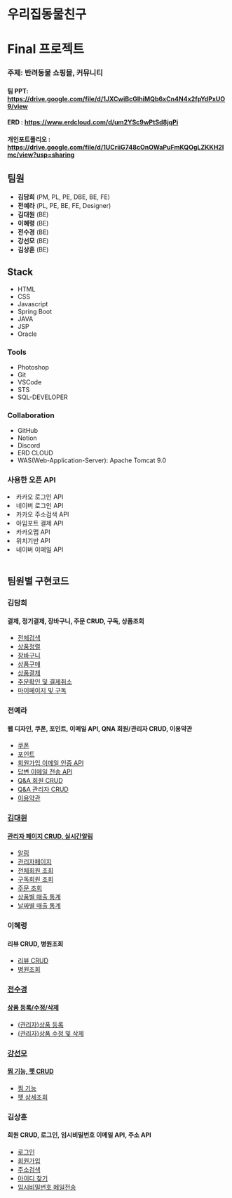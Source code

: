# 우리집동물친구
# Final 프로젝트
### 주제: 반려동물 쇼핑몰, 커뮤니티
#### 팀 PPT: https://drive.google.com/file/d/1JXCwiBcGlhiMQb6xCn4N4x2fpYdPxUO9/view
#### ERD : https://www.erdcloud.com/d/um2YSc9wPtSd8jqPi
#### 개인포트폴리오 : https://drive.google.com/file/d/1UCriiG748cOnOWaPuFmKQOgLZKKH2lmc/view?usp=sharing

  ## 팀원
  <ul>
  <li><b>김담희</b> (PM, PL, PE, DBE, BE, FE)</li>
  <li><b>전예라</b> (PL, PE, BE, FE, Designer)</li>
  <li><b>김대원</b> (BE)</li>
  <li><b>이혜령</b> (BE)</li>
  <li><b>전수경</b> (BE)</li>
  <li><b>강선모</b> (BE)</li>
  <li><b>김상훈</b> (BE) </li>
</ul>

  ## Stack
  <ul>
    <li>HTML</li>
    <li>CSS</li>
    <li>Javascript</li>
    <li>Spring Boot</li>
    <li>JAVA</li>
    <li>JSP</li>
    <li>Oracle</li>   
  </ul>
  
  ### Tools
  <ul>
    <li>Photoshop</li>
    <li>Git</li>
    <li>VSCode</li>
    <li>STS</li>
    <li>SQL-DEVELOPER</li>
  </ul>

  ### Collaboration  
  <ul>
    <li>GitHub</li>
    <li>Notion</li>
    <li>Discord</li>
    <li>ERD CLOUD</li>
    <li>WAS(Web-Application-Server): Apache Tomcat 9.0</li>
  </ul>

    
  <h3> 사용한 오픈 API</h3>

   <li>카카오 로그인 API</li>
   <li>네이버 로그인 API</li>
   <li>카카오 주소검색 API</li>
   <li>아임포트 결제 API</li>
   <li>카카오맵 API</li>
   <li>위치기반 API</li>
   <li>네이버 이메일 API</li>
</ul>
<br>

## 팀원별 구현코드

<h3>김담희</h3>
<h4>결제, 정기결제, 장바구니, 주문 CRUD, 구독, 상품조회</h4>
<ul>
  <li><a href="https://drive.google.com/file/d/13WOphcLwsRIfdUYdfxyjjFRtMpd0ttex/view?usp=sharing">전체검색</a></li>
  <li><a href="https://drive.google.com/file/d/1RvMFOGjVGbtZROnHsdXBZ5SDJABK3yXB/view?usp=sharing">상품정렬</a></li>
  <li><a href="https://drive.google.com/file/d/1LX0dNYmL7c9rFQhzugRghEtg6dWymPoy/view?usp=sharing">장바구니</a></li>
  <li><a href="https://drive.google.com/file/d/16660EhuH9Tbh03fYrva7MnvlHjkk_x_e/view?usp=sharing">상품구매</a></li>
  <li><a href="https://drive.google.com/file/d/14NypNyXSWsmBhBjqJ12hfEBxZY10vlyd/view?usp=sharing">상품결제</a></li>
  <li><a href="https://drive.google.com/file/d/1Z38oN_e9d9u4g-PdBZ4xzevE6NS_ySAZ/view?usp=sharing">주문확인 및 결제취소</a></li>
  <li><a href="https://drive.google.com/file/d/1IO9SxdHSztuC8jQB8TDggaHcrnq13V05/view?usp=sharing">마이페이지 및 구독</a></li>
</ul>

<h3>전예라</h3>
<h4>웹 디자인, 쿠폰, 포인트, 이메일 API, QNA 회원/관리자 CRUD, 이용약관</h4>
<ul>
  <li><a href="https://drive.google.com/file/d/1dYBA0rNdZYeePq2pFeOLavzRAPF5TwhI/view?usp=sharing">쿠폰</li>
  <li><a href="https://drive.google.com/file/d/1CP9niuxq52DJAmY6wTuaEX027ev3eOaz/view?usp=sharing">포인트</li>
  <li><a href="https://drive.google.com/file/d/1P2z7fCZeyc2lBaHyBGe4BEi5Yjyl5OmZ/view?usp=sharing">회원가입 이메일 인증 API</li>
  <li><a href="https://drive.google.com/file/d/1h-5bBrOX62TdK_i02j-TACLdYEDjcrnJ/view?usp=sharing">답변 이메일 전송 API</li>
  <li><a href="https://drive.google.com/file/d/18Z9GoSWqfxth9scj5CCaoPxDAWfTogXJ/view?usp=sharing">Q&A 회원 CRUD</li>
  <li><a href="https://drive.google.com/file/d/1ROliHPpR___A8kRH64cvd0nHFV5bKT1e/view?usp=sharing">Q&A 관리자 CRUD</li>
  <li><a href="https://drive.google.com/file/d/1prvlyLEq0BN-93VoNVhilKDHPvJzrqgZ/view?usp=sharing">이용약관</li>
</ul>

<h3>김대원</h3>
<h4>관리자 페이지 CRUD, 실시간알림</h4>
<ul>
  <li><a href="https://drive.google.com/file/d/1ROKcnH1qj3AEAp0os7vAkxHo8gYhlyRx/view?usp=sharing">알림</a></li>
  <li><a href="https://drive.google.com/file/d/1UomDY5qXZBf2nugLmcx2f3fB8Of8_-dB/view?usp=sharing">관리자페이지</a></li>
  <li><a href="https://drive.google.com/file/d/1hEvN6mhnEpAdlX-1EyBNH0DBNf2a7B0N/view?usp=sharing">전체회원 조회</a></li>
  <li><a href="https://drive.google.com/file/d/129RRL3wiYm5K9eb5dgL11vNi8Mvr4gob/view?usp=sharing">구독회원 조회</a></li>
  <li><a href="https://drive.google.com/file/d/1RT3LlL_21RsjvJGKyjfn2Nq3wJMtj5_n/view?usp=sharing">주문 조회</a></li>
  <li><a href="https://drive.google.com/file/d/1IxxoP1lP1noCX4noSFoRWXjUDd0Xu-9B/view?usp=sharing">상품별 매출 통계</a></li>
  <li><a href="https://drive.google.com/file/d/15a7Rfn8LZZ2wFUMa0IBYzRh_RsAjoeXp/view?usp=sharing">날짜별 매출 통계</a></li>
</ul>

<h3>이혜령</h3>
<h4>리뷰 CRUD, 병원조회</h4>
<ul> 
  <li><a href="https://drive.google.com/file/d/17oKwylVQEUVWDjXHfqOgoK6UkrJ5cYXl/view?usp=drive_link">리뷰 CRUD</li> 
  <li><a href="https://drive.google.com/file/d/1otOuHM0aakB7MLvNBQAgSURlUZMsU3gG/view?usp=drive_link">병원조회</li> 
</ul>

<h3>전수경</h3>
<h4>상품 등록/수정/삭제</h4>
<ul> 
    <li><a href="https://drive.google.com/file/d/13u7YAd-tmjEYmGs4SCaSzgGpV8c8TCqx/view?usp=sharing">(관리자)상품 등록</li>
    <li><a href="https://drive.google.com/file/d/1_YtTB3V6z4uCm8lwbmRHCnPfcAL5UnYz/view?usp=sharing">(관리자)상품 수정 및 삭제</li>
</ul>

<h3>강선모</h3>
<h4>찜 기능, 펫 CRUD</h4>
<ul> 
  <li><a href="https://drive.google.com/file/d/1dFLEZQpOFn-N336lfIsjgKOj5Q2z78mj/view?usp=sharing">찜 기능</a></li>
  <li><a href="http://localhost:8080/pet/pet/petDetail.do?petId=1">펫 상세조회</a></li>

</ul>

<h3>김상훈</h3>
<h4>회원 CRUD, 로그인, 임시비밀번호 이메일 API, 주소 API</h4>
<ul> 
  <li><a href="https://drive.google.com/file/d/1nkntQ-kLKxSXVw0X_sfsO8tqrjQa97UI/view?usp=drive_link">로그인</a></li>
  <li><a href="https://drive.google.com/file/d/1hl75xkFLWpqrIcI9P-PUdriKR_5mQjFB/view?usp=drive_link">회원가입</a></li>
  <li><a href="https://drive.google.com/file/d/1hl75xkFLWpqrIcI9P-PUdriKR_5mQjFB/view?usp=drive_link">주소검색</a></li>
  <li><a href="https://drive.google.com/file/d/1hFdYAMi4aOQ4f744k4dA-hb18qmGyEqP/view?usp=drive_link">아이디 찾기</a></li>
  <li><a href="https://drive.google.com/file/d/1uqHKVSfU8n6Bw4Avnf8bCt6hNkNY_3A1/view?usp=drive_link">임시비밀번호 메일전송</a></li>
</ul>


